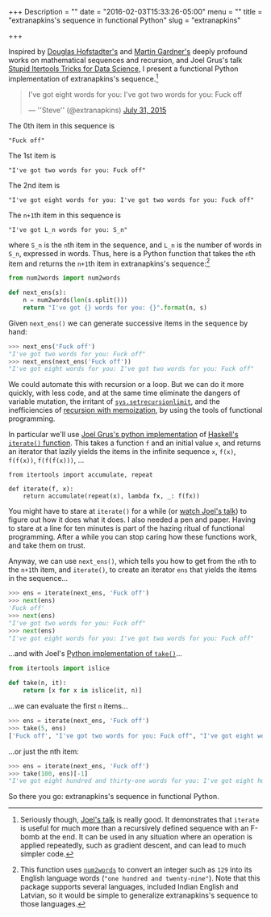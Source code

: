 +++
Description = ""
date = "2016-02-03T15:33:26-05:00"
menu = ""
title = "extranapkins's sequence in functional Python"
slug = "extranapkins"

+++

Inspired by [Douglas
Hofstadter's](https://en.wikipedia.org/wiki/G%C3%B6del,_Escher,_Bach) and
[Martin Gardner's](https://en.wikipedia.org/wiki/Martin_Gardner) deeply
profound works on mathematical sequences and recursion, and Joel Grus's talk
[Stupid Itertools Tricks for Data
Science](https://www.youtube.com/watch?v=ThS4juptJjQ), I present a functional
Python implementation of extranapkins's sequence.[^1]

<blockquote class="twitter-tweet" data-lang="en"><p lang="en" dir="ltr">I&#39;ve got eight words for you: I&#39;ve got two words for you: Fuck off</p>&mdash; &#39;&#39;Steve&#39;&#39; (@extranapkins) <a href="https://twitter.com/extranapkins/status/627001477169573889">July 31, 2015</a></blockquote>
<script async src="//platform.twitter.com/widgets.js" charset="utf-8"></script>

The 0th item in this sequence is

    "Fuck off"

The 1st item is

    "I've got two words for you: Fuck off"

The 2nd item is

    "I've got eight words for you: I've got two words for you: Fuck off"

The `n+1`th item in this sequence is

    "I've got L_n words for you: S_n"

where `S_n` is the `n`th item in the sequence, and `L_n` is the number of words
in `S_n`, expressed in words. Thus, here is a Python function that takes the
`n`th item and returns the `n+1`th item in extranapkins's sequence:[^2]

```python
from num2words import num2words

def next_ens(s):
    n = num2words(len(s.split()))
    return "I've got {} words for you: {}".format(n, s)
```

Given `next_ens()` we can generate successive items in the sequence by hand:

```python
>>> next_ens('Fuck off')
"I've got two words for you: Fuck off"
>>> next_ens(next_ens('Fuck off'))
"I've got eight words for you: I've got two words for you: Fuck off"
```

We could automate this with recursion or a loop. But we can do it more quickly,
with less code, and at the same time eliminate the dangers of variable
mutation, the irritant of
[`sys.setrecursionlimit`](https://docs.python.org/3/library/sys.html#sys.setrecursionlimit),
and the inefficiencies of [recursion with memoization](/2016/memoization/), by
using the tools of functional programming.

In particular we'll use [Joel Grus's python
implementation](https://github.com/joelgrus/stupid-itertools-tricks-pydata/blob/master/src/stupid_tricks.py#L15-L17)
of [Haskell's `iterate()`
function](https://www.haskell.org/hoogle/?hoogle=iterate). This takes a
function `f` and an initial value `x`, and returns an iterator that lazily
yields the items in the infinite sequence `x`, `f(x)`, `f(f(x))`, `f(f(f(x)))`,
...

```
from itertools import accumulate, repeat

def iterate(f, x):
    return accumulate(repeat(x), lambda fx, _: f(fx))
```

You might have to stare at `iterate()` for a while (or [watch Joel's
talk](https://www.youtube.com/watch?v=ThS4juptJjQ)) to figure out how it does
what it does. I also needed a pen and paper. Having to stare at a line for ten
minutes is part of the hazing ritual of functional programming. After a while
you can stop caring how these functions work, and take them on trust.

Anyway, we can use `next_ens()`, which tells you how to get from the `n`th to
the `n+1`th item, and `iterate()`, to create an iterator `ens` that yields the
items in the sequence...

```python
>>> ens = iterate(next_ens, 'Fuck off')
>>> next(ens)
'Fuck off'
>>> next(ens)
"I've got two words for you: Fuck off"
>>> next(ens)
"I've got eight words for you: I've got two words for you: Fuck off"
```

...and with Joel's [Python implementation of `take()`](https://github.com/joelgrus/stupid-itertools-tricks-pydata/blob/master/src/stupid_tricks.py#L9-L10)...

```python
from itertools import islice

def take(n, it):
    return [x for x in islice(it, n)]
```

...we can evaluate the first `n` items...

```python
>>> ens = iterate(next_ens, 'Fuck off')
>>> take(5, ens)
['Fuck off', "I've got two words for you: Fuck off", "I've got eight words for you: I've got two words for you: Fuck off", "I've got fourteen words for you: I've got eight words for you: I've got two words for you: Fuck off", "I've got twenty words for you: I've got fourteen words for you: I've got eight words for you: I've got two words for you: Fuck off"]
```

...or just the nth item:

```python
>>> ens = iterate(next_ens, 'Fuck off')
>>> take(100, ens)[-1] 
"I've got eight hundred and thirty-one words for you: I've got eight hundred and twenty-two words for you: I've got eight hundred and thirteen words for you: I've got eight hundred and four words for you: I've got seven hundred and ninety-five words for you: I've got seven hundred and eighty-six words for you: I've got seven hundred and seventy-seven words for you: I've got seven hundred and sixty-eight words for you: I've got seven hundred and fifty-nine words for you: I've got seven hundred and fifty words for you: I've got seven hundred and forty-one words for you: I've got seven hundred and thirty-two words for you: I've got seven hundred and twenty-three words for you: I've got seven hundred and fourteen words for you: I've got seven hundred and five words for you: I've got six hundred and ninety-six words for you: I've got six hundred and eighty-seven words for you: I've got six hundred and seventy-eight words for you: I've got six hundred and sixty-nine words for you: I've got six hundred and sixty words for you: I've got six hundred and fifty-one words for you: I've got six hundred and forty-two words for you: I've got six hundred and thirty-three words for you: I've got six hundred and twenty-four words for you: I've got six hundred and fifteen words for you: I've got six hundred and six words for you: I've got five hundred and ninety-seven words for you: I've got five hundred and eighty-eight words for you: I've got five hundred and seventy-nine words for you: I've got five hundred and seventy words for you: I've got five hundred and sixty-one words for you: I've got five hundred and fifty-two words for you: I've got five hundred and forty-three words for you: I've got five hundred and thirty-four words for you: I've got five hundred and twenty-five words for you: I've got five hundred and sixteen words for you: I've got five hundred and seven words for you: I've got five hundred words for you: I've got four hundred and ninety-one words for you: I've got four hundred and eighty-two words for you: I've got four hundred and seventy-three words for you: I've got four hundred and sixty-four words for you: I've got four hundred and fifty-five words for you: I've got four hundred and forty-six words for you: I've got four hundred and thirty-seven words for you: I've got four hundred and twenty-eight words for you: I've got four hundred and nineteen words for you: I've got four hundred and ten words for you: I've got four hundred and one words for you: I've got three hundred and ninety-two words for you: I've got three hundred and eighty-three words for you: I've got three hundred and seventy-four words for you: I've got three hundred and sixty-five words for you: I've got three hundred and fifty-six words for you: I've got three hundred and forty-seven words for you: I've got three hundred and thirty-eight words for you: I've got three hundred and twenty-nine words for you: I've got three hundred and twenty words for you: I've got three hundred and eleven words for you: I've got three hundred and two words for you: I've got two hundred and ninety-three words for you: I've got two hundred and eighty-four words for you: I've got two hundred and seventy-five words for you: I've got two hundred and sixty-six words for you: I've got two hundred and fifty-seven words for you: I've got two hundred and forty-eight words for you: I've got two hundred and thirty-nine words for you: I've got two hundred and thirty words for you: I've got two hundred and twenty-one words for you: I've got two hundred and twelve words for you: I've got two hundred and three words for you: I've got one hundred and ninety-four words for you: I've got one hundred and eighty-five words for you: I've got one hundred and seventy-six words for you: I've got one hundred and sixty-seven words for you: I've got one hundred and fifty-eight words for you: I've got one hundred and forty-nine words for you: I've got one hundred and forty words for you: I've got one hundred and thirty-one words for you: I've got one hundred and twenty-two words for you: I've got one hundred and thirteen words for you: I've got one hundred and four words for you: I've got ninety-eight words for you: I've got ninety-two words for you: I've got eighty-six words for you: I've got eighty words for you: I've got seventy-four words for you: I've got sixty-eight words for you: I've got sixty-two words for you: I've got fifty-six words for you: I've got fifty words for you: I've got forty-four words for you: I've got thirty-eight words for you: I've got thirty-two words for you: I've got twenty-six words for you: I've got twenty words for you: I've got fourteen words for you: I've got eight words for you: I've got two words for you: Fuck off"
```

So there you go: extranapkins's sequence in functional Python.

[^1]: Seriously though, [Joel's talk](https://www.youtube.com/watch?v=ThS4juptJjQ) is really good. It demonstrates that `iterate` is useful for much more than a recursively defined sequence with an F-bomb at the end. It can be used in any situation where an operation is applied repeatedly, such as gradient descent, and can lead to much simpler code.

[^2]: This function uses [`num2words`](https://pypi.python.org/pypi/num2words) to convert an integer such as `129` into its English language words (`"one hundred and twenty-nine"`). Note that this package supports several languages, included Indian English and Latvian, so it would be simple to generalize extranapkins's sequence to those languages.
